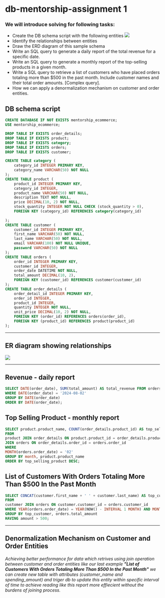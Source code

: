 # __db-mentorship-assignment 1__
### We will introduce solving for following tasks:
- Create the DB schema script with the following entities
![](https://github.com/au3m/db-mentorship-assignment/blob/main/assets/entities.png?raw=true)
- Identify the relationships between entities
- Draw the ERD diagram of this sample schema
- Write an SQL query to generate a daily report of the total revenue for a specific date.
- Write an SQL query to generate a monthly report of the top-selling products in a given month.
- Write a SQL query to retrieve a list of customers who have placed orders totaling more than $500 in the past month.
Include customer names and their total order amounts. [Complex query].
- How we can apply a denormalization mechanism on customer and order entities.
## DB schema script
```sql
CREATE DATABASE IF NOT EXISTS mentorship_ecommerce;
USE mentorship_ecommerce;

DROP TABLE IF EXISTS order_details;
DROP TABLE IF EXISTS product;
DROP TABLE IF EXISTS category;
DROP TABLE IF EXISTS orders;
DROP TABLE IF EXISTS customer;

CREATE TABLE category (
	category_id INTEGER PRIMARY KEY,
    category_name VARCHAR(50) NOT NULL
);
CREATE TABLE product (
	product_id INTEGER PRIMARY KEY,
    category_id INTEGER,
    product_name VARCHAR(50) NOT NULL,
    description TEXT NOT NULL,
    price DECIMAL(10, 2) NOT NULL,
    stock_quantity INTEGER NOT NULL CHECK (stock_quantity > 0),
    FOREIGN KEY (category_id) REFERENCES category(category_id)
    
);
CREATE TABLE customer (
	customer_id INTEGER PRIMARY KEY,
    first_name VARCHAR(50) NOT NULL,
    last_name VARCHAR(50) NOT NULL,
    email VARCHAR(100) NOT NULL UNIQUE,
    password VARCHAR(50) NOT NULL
);
CREATE TABLE orders (
	order_id INTEGER PRIMARY KEY,
    customer_id INTEGER,
    order_date DATETIME NOT NULL,
    total_amount DECIMAL(10, 2),
    FOREIGN KEY (customer_id) REFERENCES customer(customer_id)
);
CREATE TABLE order_details (
	order_detail_id INTEGER PRIMARY KEY,
    order_id INTEGER,
    product_id INTEGER,
    quantity INTEGER NOT NULL,
    unit_price DECIMAL(10, 2) NOT NULL,
    FOREIGN KEY (order_id) REFERENCES orders(order_id),
    FOREIGN KEY (product_id) REFERENCES product(product_id)
);
```

---
## ER diagram showing relationships
![](https://github.com/au3m/db-mentorship-assignment/blob/main/assets/mentorship-ecommerce%20erd.png?raw=true)

---
## Revenue - daily report
```sql
SELECT DATE(order_date), SUM(total_amount) AS total_revenue FROM orders
WHERE DATE(order_date) = '2024-08-02'
GROUP BY DATE(order_date)
ORDER BY DATE(order_date);
```
## Top Selling Product - monthly report
```sql
SELECT product.product_name, COUNT(order_details.product_id) AS top_selling_product, Month(orders.order_date) AS month
FROM
product JOIN order_details ON product.product_id = order_details.product_id
JOIN orders ON order_details.order_id = orders.order_id
WHERE
MONTH(orders.order_date) = '02'
GROUP BY month, product.product_name
ORDER BY top_selling_product DESC;
```
## List of Customers With Orders Totaling More Than $500 In the Past Month
```sql
SELECT CONCAT(customer.first_name + ' ' + customer.last_name) AS top_customer, sum(orders.total_amount) AS amount
FROM
customer JOIN orders ON customer.customer_id = orders.customer_id
WHERE YEAR(orders.order_date) = YEAR(NOW() - INTERVAL 1 MONTH) AND MONTH(orders.order_date) = MONTH(NOW() - INTERVAL 1 MONTH)
GROUP BY top_customer, orders.total_amount
HAVING amount > 500;
```
---

## Denormalization Mechanism on Customer and Order Entities
###### Achieving better performance for data which retrives using join operation between customer and order entities like our last example __"List of Customers With Orders Totaling More Than $500 In the Past Month"__ we can create new table with attributes (customer_name and spending_amount) and triger db to update this entity within specific interval of time to achieve reading like this report more effiecient without the burdens of joining process.
